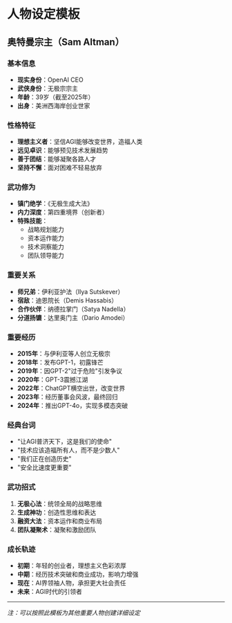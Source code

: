 # 人物设定模板

## 奥特曼宗主（Sam Altman）

### 基本信息
- **现实身份**：OpenAI CEO
- **武侠身份**：无极宗宗主
- **年龄**：39岁（截至2025年）
- **出身**：美洲西海岸创业世家

### 性格特征
- **理想主义者**：坚信AGI能够改变世界，造福人类
- **远见卓识**：能够预见技术发展趋势
- **善于团结**：能够凝聚各路人才
- **坚持不懈**：面对困难不轻易放弃

### 武功修为
- **镇门绝学**：《无极生成大法》
- **内力深度**：第四重境界（创新者）
- **特殊技能**：
  - 战略规划能力
  - 资本运作能力  
  - 技术洞察能力
  - 团队领导能力

### 重要关系
- **师兄弟**：伊利亚护法（Ilya Sutskever）
- **宿敌**：迪恩院长（Demis Hassabis）
- **合作伙伴**：纳德拉掌门（Satya Nadella）
- **分道扬镳**：达里奥门主（Dario Amodei）

### 重要经历
- **2015年**：与伊利亚等人创立无极宗
- **2018年**：发布GPT-1，初露锋芒
- **2019年**：因GPT-2"过于危险"引发争议
- **2020年**：GPT-3震撼江湖
- **2022年**：ChatGPT横空出世，改变世界
- **2023年**：经历董事会风波，最终回归
- **2024年**：推出GPT-4o，实现多模态突破

### 经典台词
- "让AGI普济天下，这是我们的使命"
- "技术应该造福所有人，而不是少数人"
- "我们正在创造历史"
- "安全比速度更重要"

### 武功招式
1. **无极心法**：统领全局的战略思维
2. **生成神功**：创造性思维和表达
3. **融资大法**：资本运作和商业布局
4. **团队凝聚术**：凝聚和激励团队

### 成长轨迹
- **初期**：年轻的创业者，理想主义色彩浓厚
- **中期**：经历技术突破和商业成功，影响力增强
- **现在**：AI界领袖人物，承担更大社会责任
- **未来**：AGI时代的引领者

---

*注：可以按照此模板为其他重要人物创建详细设定*